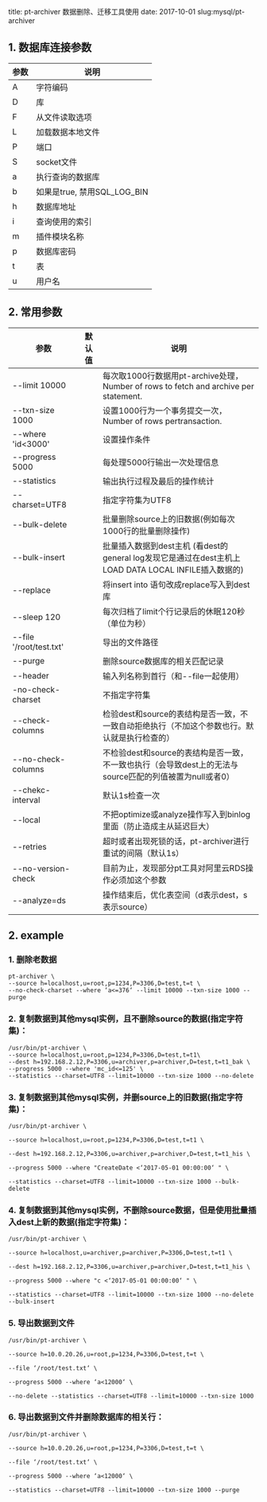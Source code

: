 title: pt-archiver 数据删除、迁移工具使用
date: 2017-10-01
slug:mysql/pt-archiver

## 1. 数据库连接参数
|参数|说明|
| - | - |
| A | 字符编码|
| D | 库 |
| F | 从文件读取选项 |
| L | 加载数据本地文件 |
| P | 端口 |
| S | socket文件 |
| a | 执行查询的数据库 |
| b | 如果是true, 禁用SQL_LOG_BIN |
| h | 数据库地址 |
| i | 查询使用的索引 |
| m | 插件模块名称 |
| p | 数据库密码 |
| t | 表 |
| u | 用户名 |

## 2. 常用参数
|参数|默认值|说明|
| -| -| -|
|--limit 10000||每次取1000行数据用pt-archive处理，Number of rows to fetch and archive per statement.|
|--txn-size  1000 || 设置1000行为一个事务提交一次，Number of rows pertransaction.|
|--where 'id<3000' | |设置操作条件|
|--progress 5000 | | 每处理5000行输出一次处理信息|
| --statistics | | 输出执行过程及最后的操作统计|
|--charset=UTF8 | | 指定字符集为UTF8|
|--bulk-delete| | 批量删除source上的旧数据(例如每次1000行的批量删除操作) |
|--bulk-insert | | 批量插入数据到dest主机 (看dest的general log发现它是通过在dest主机上LOAD DATA LOCAL INFILE插入数据的)
|--replace | | 将insert into 语句改成replace写入到dest库|
|--sleep 120 | | 每次归档了limit个行记录后的休眠120秒（单位为秒）|
|--file '/root/test.txt'| | 导出的文件路径|
|--purge | | 删除source数据库的相关匹配记录|
|--header | | 输入列名称到首行（和--file一起使用）|
|-no-check-charset | | 不指定字符集|
|--check-columns | | 检验dest和source的表结构是否一致，不一致自动拒绝执行（不加这个参数也行。默认就是执行检查的）|
|--no-check-columns | | 不检验dest和source的表结构是否一致，不一致也执行（会导致dest上的无法与source匹配的列值被置为null或者0）|
|--chekc-interval  | | 默认1s检查一次|
|--local | | 不把optimize或analyze操作写入到binlog里面（防止造成主从延迟巨大）|
|--retries | | 超时或者出现死锁的话，pt-archiver进行重试的间隔（默认1s）|
|--no-version-check| | 目前为止，发现部分pt工具对阿里云RDS操作必须加这个参数|
|--analyze=ds| | 操作结束后，优化表空间（d表示dest，s表示source）|

## 2. example
### 1. 删除老数据
```
pt-archiver \
--source h=localhost,u=root,p=1234,P=3306,D=test,t=t \
--no-check-charset --where ‘a<=376‘ --limit 10000 --txn-size 1000 --purge
```

### 2. 复制数据到其他mysql实例，且不删除source的数据(指定字符集)：
```
/usr/bin/pt-archiver \
--source h=localhost,u=root,p=1234,P=3306,D=test,t=t1\
--dest h=192.168.2.12,P=3306,u=archiver,p=archiver,D=test,t=t1_bak \
--progress 5000 --where 'mc_id<=125' \
--statistics --charset=UTF8 --limit=10000 --txn-size 1000 --no-delete
```

### 3. 复制数据到其他mysql实例，并删source上的旧数据(指定字符集)：
```
/usr/bin/pt-archiver \

--source h=localhost,u=root,p=1234,P=3306,D=test,t=t1 \

--dest h=192.168.2.12,P=3306,u=archiver,p=archiver,D=test,t=t1_his \

--progress 5000 --where "CreateDate <‘2017-05-01 00:00:00‘ " \

--statistics --charset=UTF8 --limit=10000 --txn-size 1000 --bulk-delete
```

### 4. 复制数据到其他mysql实例，不删除source数据，但是使用批量插入dest上新的数据(指定字符集)：
```
/usr/bin/pt-archiver \

--source h=localhost,u=archiver,p=archiver,P=3306,D=test,t=t1 \

--dest h=192.168.2.12,P=3306,u=archiver,p=archiver,D=test,t=t1_his \

--progress 5000 --where "c <‘2017-05-01 00:00:00‘ " \

--statistics --charset=UTF8 --limit=10000 --txn-size 1000 --no-delete  --bulk-insert
```

### 5. 导出数据到文件
```
/usr/bin/pt-archiver \

--source h=10.0.20.26,u=root,p=1234,P=3306,D=test,t=t \

--file ‘/root/test.txt‘ \

--progress 5000 --where ‘a<12000‘ \

--no-delete --statistics --charset=UTF8 --limit=10000 --txn-size 1000
```

### 6. 导出数据到文件并删除数据库的相关行：
```
/usr/bin/pt-archiver \

--source h=10.0.20.26,u=root,p=1234,P=3306,D=test,t=t \

--file ‘/root/test.txt‘ \

--progress 5000 --where ‘a<12000‘ \

--statistics --charset=UTF8 --limit=10000 --txn-size 1000 --purge
```
